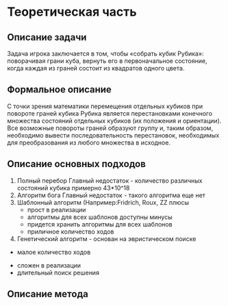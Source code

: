 # Теоретическая часть

## Описание задачи
  Задача игрока заключается в том, чтобы «собрать кубик Рубика»: поворачивая грани куба, вернуть его в первоначальное состояние, когда каждая из граней состоит из квадратов одного цвета.
  
## Формальное описание
  С точки зрения математики перемещения отдельных кубиков при повороте граней кубика Рубика является перестановками конечного множества состояний отдельных кубиков (их положения и ориентации). Все возможные повороты граней образуют группу и, таким образом, необходимо вывести последовательность перестановок, необходимых для преобразования из любого множества в исходное.
  
## Описание основных подходов

1. Полный перебор
  Главный недостаток - количество различных состояний кубика примерно 43*10^18
2. Алгоритм бога
  Главный недостаток - такого алгоритма еще нет
3. Шаблонный алгоритм (Например:Fridrich, Roux, ZZ
  плюсы
    - прост в реализации
    - алгоритмы для всех шаблонов доступны
  минусы
    - придется хранить алгоритмы для всех шаблонов
    - приличное количество ходов
4. Генетический алгоритм - основан на эвристическом поиске
  + малое количество ходов
  - сложен в реализации
  - длительный поиск решения
  
## Описание метода
